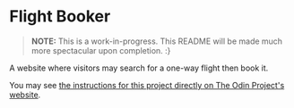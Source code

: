# Flight Booker
> **NOTE:** This is a work-in-progress. This README will be made much more spectacular upon completion. :}

A website where visitors may search for a one-way flight then book it.

You may see [the instructions for this project directly on The Odin Project's website](https://www.theodinproject.com/lessons/ruby-on-rails-flight-booker).
